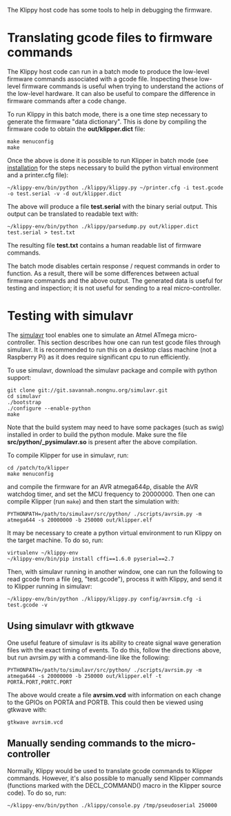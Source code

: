 The Klippy host code has some tools to help in debugging the firmware.

Translating gcode files to firmware commands
============================================

The Klippy host code can run in a batch mode to produce the low-level
firmware commands associated with a gcode file. Inspecting these
low-level firmware commands is useful when trying to understand the
actions of the low-level hardware. It can also be useful to compare
the difference in firmware commands after a code change.

To run Klippy in this batch mode, there is a one time step necessary
to generate the firmware "data dictionary". This is done by compiling
the firmware code to obtain the **out/klipper.dict** file:

```
make menuconfig
make
```

Once the above is done it is possible to run Klipper in batch mode
(see [installation](Installation.md) for the steps necessary to build
the python virtual environment and a printer.cfg file):

```
~/klippy-env/bin/python ./klippy/klippy.py ~/printer.cfg -i test.gcode -o test.serial -v -d out/klipper.dict
```

The above will produce a file **test.serial** with the binary serial
output. This output can be translated to readable text with:

```
~/klippy-env/bin/python ./klippy/parsedump.py out/klipper.dict test.serial > test.txt
```

The resulting file **test.txt** contains a human readable list of
firmware commands.

The batch mode disables certain response / request commands in order
to function. As a result, there will be some differences between
actual firmware commands and the above output. The generated data is
useful for testing and inspection; it is not useful for sending to a
real micro-controller.

Testing with simulavr
=====================

The [simulavr](http://www.nongnu.org/simulavr/) tool enables one to
simulate an Atmel ATmega micro-controller. This section describes how
one can run test gcode files through simulavr. It is recommended to
run this on a desktop class machine (not a Raspberry Pi) as it does
require significant cpu to run efficiently.

To use simulavr, download the simulavr package and compile with python
support:

```
git clone git://git.savannah.nongnu.org/simulavr.git
cd simulavr
./bootstrap
./configure --enable-python
make
```

Note that the build system may need to have some packages (such as
swig) installed in order to build the python module. Make sure the
file **src/python/_pysimulavr.so** is present after the above
compilation.

To compile Klipper for use in simulavr, run:

```
cd /patch/to/klipper
make menuconfig
```

and compile the firmware for an AVR atmega644p, disable the AVR
watchdog timer, and set the MCU frequency to 20000000. Then one can
compile Klipper (run `make`) and then start the simulation with:

```
PYTHONPATH=/path/to/simulavr/src/python/ ./scripts/avrsim.py -m atmega644 -s 20000000 -b 250000 out/klipper.elf
```

It may be necessary to create a python virtual environment to run
Klippy on the target machine. To do so, run:

```
virtualenv ~/klippy-env
~/klippy-env/bin/pip install cffi==1.6.0 pyserial==2.7
```

Then, with simulavr running in another window, one can run the
following to read gcode from a file (eg, "test.gcode"), process it
with Klippy, and send it to Klipper running in simulavr:

```
~/klippy-env/bin/python ./klippy/klippy.py config/avrsim.cfg -i test.gcode -v
```

Using simulavr with gtkwave
---------------------------

One useful feature of simulavr is its ability to create signal wave
generation files with the exact timing of events. To do this, follow
the directions above, but run avrsim.py with a command-line like the
following:

```
PYTHONPATH=/path/to/simulavr/src/python/ ./scripts/avrsim.py -m atmega644 -s 20000000 -b 250000 out/klipper.elf -t PORTA.PORT,PORTC.PORT
```

The above would create a file **avrsim.vcd** with information on each
change to the GPIOs on PORTA and PORTB. This could then be viewed
using gtkwave with:

```
gtkwave avrsim.vcd
```

Manually sending commands to the micro-controller
-------------------------------------------------

Normally, Klippy would be used to translate gcode commands to Klipper
commands. However, it's also possible to manually send Klipper
commands (functions marked with the DECL_COMMAND() macro in the
Klipper source code). To do so, run:

```
~/klippy-env/bin/python ./klippy/console.py /tmp/pseudoserial 250000
```
